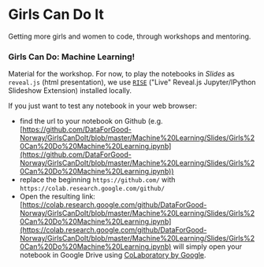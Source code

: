 # Girls Can Do It
Getting more girls and women to code, through workshops and mentoring.

### Girls Can Do: Machine Learning!

Material for the workshop.
For now, to play the notebooks in _Slides_ as `reveal.js` (html presentation), we
use [`RISE`](https://damianavila.github.io/RISE/customize.html)
("Live" Reveal.js Jupyter/IPython Slideshow Extension) installed locally.

If you just want to test any notebook in your web browser:

* find the url to your notebook on Github (e.g. [https://github.com/DataForGood-Norway/GirlsCanDoIt/blob/master/Machine%20Learning/Slides/Girls%20Can%20Do%20Machine%20Learning.ipynb](https://github.com/DataForGood-Norway/GirlsCanDoIt/blob/master/Machine%20Learning/Slides/Girls%20Can%20Do%20Machine%20Learning.ipynb))
* replace the beginning `https://github.com/` with `https://colab.research.google.com/github/`
* Open the resulting link: [https://colab.research.google.com/github/DataForGood-Norway/GirlsCanDoIt/blob/master/Machine%20Learning/Slides/Girls%20Can%20Do%20Machine%20Learning.ipynb](https://colab.research.google.com/github/DataForGood-Norway/GirlsCanDoIt/blob/master/Machine%20Learning/Slides/Girls%20Can%20Do%20Machine%20Learning.ipynb) will simply open your notebook in Google Drive using [CoLaboratory by Google](https://colab.research.google.com/).
